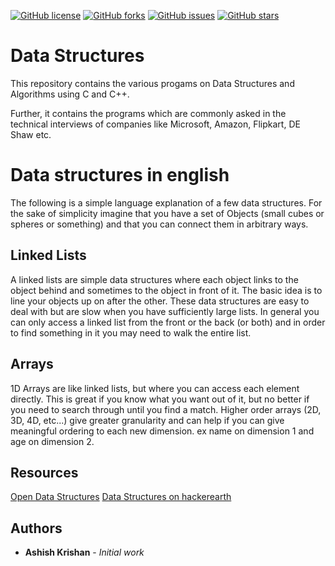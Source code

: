 [![GitHub license](https://img.shields.io/badge/license-MIT-blue.svg)](https://raw.githubusercontent.com/ashishkrishan1995/dataStructures/master/LICENSE)
[![GitHub forks](https://img.shields.io/github/forks/ashishkrishan1995/dataStructures.svg)](https://github.com/ashishkrishan1995/dataStructures/network)
[![GitHub issues](https://img.shields.io/github/issues/ashishkrishan1995/dataStructures.svg)](https://github.com/ashishkrishan1995/dataStructures/issues)
[![GitHub stars](https://img.shields.io/github/stars/ashishkrishan1995/dataStructures.svg)](https://github.com/ashishkrishan1995/dataStructures/stargazers)
# Data Structures
This repository contains the various progams on Data Structures and Algorithms using C and C++.

Further, it contains the programs which are commonly asked in the technical interviews of companies like Microsoft, Amazon, Flipkart, DE Shaw etc.

# Data structures in english
The following is a simple language explanation of a few data structures. For the sake of simplicity imagine that you have a set of Objects (small cubes or spheres or something) and that you can connect them in arbitrary ways.
## Linked Lists
A linked lists are simple data structures where each object links to the object behind and sometimes to the object in front of it. The basic idea is to line your objects up on after the other. These data structures are easy to deal with but are slow when you have sufficiently large lists. In general you can only access a linked list from the front or the back (or both) and in order to find something in it you may need to walk the entire list.

## Arrays

1D Arrays are like linked lists, but where you can access each element directly. This is great if you know what you want out of it, but no better if you need to search through until you find a match. Higher order arrays (2D, 3D, 4D, etc...) give greater granularity and can help if you can give meaningful ordering to each new dimension. ex name on dimension 1 and age on dimension 2.

## Resources
[Open Data Structures](http://opendatastructures.org/)
[Data Structures on hackerearth](https://www.hackerearth.com/practice/)

## Authors

* **Ashish Krishan** - *Initial work*

